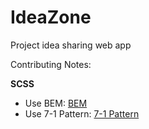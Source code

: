 # IdeaZone
Project idea sharing web app

Contributing Notes:

**SCSS**

* Use BEM: [BEM](https://css-tricks.com/bem-101/)
* Use 7-1 Pattern: [7-1 Pattern](https://sass-guidelin.es/#the-7-1-pattern)
